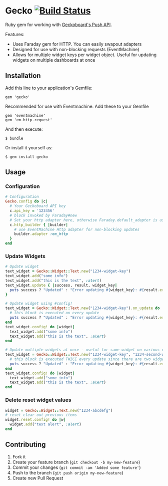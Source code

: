 # Gecko [![Build Status](https://secure.travis-ci.org/awilliams/Gecko.png?branch=master)](https://travis-ci.org/awilliams/Gecko)

Ruby gem for working with [Geckoboard's Push API](http://docs.geckoboard.com/custom-widgets/). 

Features:
* Uses Faraday gem for HTTP. You can easily swapout adapters
* Designed for use with non-blocking requests (EventMachine)
* Allows for multiple widget keys per widget object. Useful for updating widgets on multiple dashboards at once

## Installation

Add this line to your application's Gemfile:

    gem 'gecko'

Recommended for use with Eventmachine. Add these to your Gemfile

    gem 'eventmachine'
    gem 'em-http-request'

And then execute:

    $ bundle

Or install it yourself as:

    $ gem install gecko

## Usage
### Configuration
```ruby
# Configuration
Gecko.config do |c|
  # Your Geckoboard API key
  c.api_key = '123456'
  # block invoked by Faraday#new
  # Set your http adapter here, otherwise Faraday.default_adapter is used
  c.http_builder { |builder|
    # use EventMachine Http adapter for non-blocking updates
    builder.adapter :em_http
  }
end
```

### Update Widgets
```ruby
# Update widget
text_widget = Gecko::Widget::Text.new("1234-widget-key")
text_widget.add("some info")
text_widget.add("this is the text", :alert)
text_widget.update { |success, result, widget_key|
  puts success ? "Updated" : "Error updating #{widget_key}: #{result.error}"
}

# Update widget using #config!
text_widget = Gecko::Widget::Text.new("1234-widget-key").on_update do |success, result, widget_key|
  # this block is executed on every update
  puts success ? "Updated" : "Error updating #{widget_key}: #{result.error}"
end
text_widget.config! do |widget|
  text_widget.add("some info")
  text_widget.add("this is the text", :alert)
end

# Update multiple widgets at once - useful for same widget on various dashboards
text_widget = Gecko::Widget::Text.new("1234-widget-key", "1234-second-widget-key").on_update do |success, result, widget_key|
  # this block is executed TWICE every update since there are two widgets being updated
  puts success ? "Updated" : "Error updating #{widget_key}: #{result.error}"
end
text_widget.config! do |widget|
  text_widget.add("some info")
  text_widget.add("this is the text", :alert)
end
```

### Delete reset widget values
```ruby
widget = Gecko::Widget::Text.new("1234-abcdefg")
# reset clear out previous items
widget.reset.config! do |w|
  widget.add("text alert", :alert)
end
```

## Contributing

1. Fork it
2. Create your feature branch (`git checkout -b my-new-feature`)
3. Commit your changes (`git commit -am 'Added some feature'`)
4. Push to the branch (`git push origin my-new-feature`)
5. Create new Pull Request
